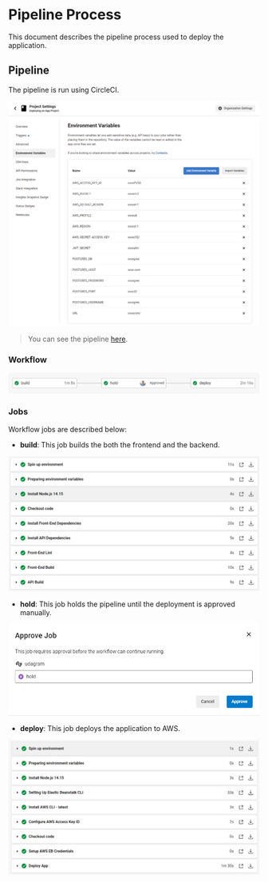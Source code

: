 # Pipeline Process

This document describes the pipeline process used to deploy the application.

## Pipeline

The pipeline is run using CircleCI.

![Picture of CircleCI configuration](../screenshots/circleci_config.png)

> You can see the pipeline [here](../.circleci/config.yml).

### Workflow

![Picture of workflow](../screenshots/workflow.png)

### Jobs

Workflow jobs are described below:

- **build**: This job builds the both the frontend and the backend.

![Picture of build job](../screenshots/build_job.png)

- **hold**: This job holds the pipeline until the deployment is approved manually.

![Picture of approving manually](../screenshots/approve.png)

- **deploy**: This job deploys the application to AWS.

![Picture of deploy job](../screenshots/deploy_job.png)
